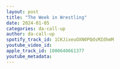 ```yaml
---
layout: post
title: "The Week in Wrestling"
date: 2024-01-05
categories: da-call-up
author: da-call-up
spotify_track_id: 1CKJixeuOXN0PQdsMZdhmM
youtube_video_id: 
apple_track_id: 1000640661377
youtube_metadata: 
---
```

